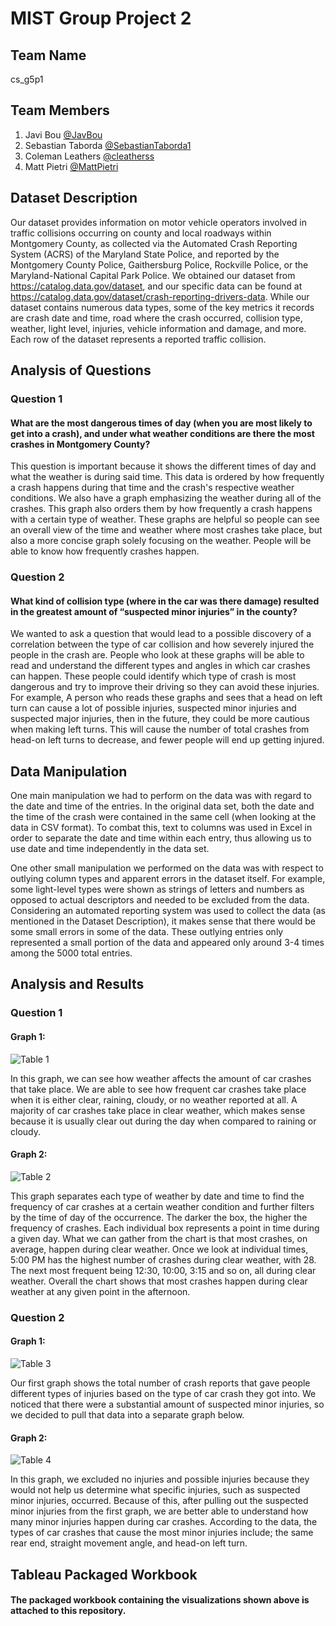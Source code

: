 
# MIST Group Project 2


## Team Name

cs_g5p1


## Team Members

1. Javi Bou [@JavBou](https://github.com/Javbou)
2. Sebastian Taborda [@SebastianTaborda1](https://github.com/SebastianTaborda1)
3. Coleman Leathers [@cleatherss](https://github.com/cleatherss)
4. Matt Pietri [@MattPietri](https://github.com/MattPietri)
## Dataset Description

Our dataset provides information on motor vehicle operators involved in traffic collisions occurring on county and local roadways within Montgomery County, as collected via the Automated Crash Reporting System (ACRS) of the Maryland State Police, and reported by the Montgomery County Police, Gaithersburg Police, Rockville Police, or the Maryland-National Capital Park Police. We obtained our dataset from https://catalog.data.gov/dataset, and our specific data can be found at https://catalog.data.gov/dataset/crash-reporting-drivers-data. While our dataset contains numerous data types, some of the key metrics it records are crash date and time, road where the crash occurred, collision type, weather, light level, injuries, vehicle information and damage, and more. Each row of the dataset represents a reported traffic collision.
## Analysis of Questions

### Question 1
#### What are the most dangerous times of day (when you are most likely to get into a crash), and under what weather conditions are there the most crashes in Montgomery County?

This question is important because it shows the different times of day and what the weather is during said time. This data is ordered by how frequently a crash happens during that time and the crash's respective weather conditions. We also have a graph emphasizing the weather during all of the crashes. This graph also orders them by how frequently a crash happens with a certain type of weather.  These graphs are helpful so people can see an overall view of the time and weather where most crashes take place, but also a more concise graph solely focusing on the weather. People will be able to know how frequently crashes happen. 


### Question 2
#### What kind of collision type (where in the car was there damage) resulted in the greatest amount of “suspected minor  injuries” in the county?

We wanted to ask a question that would lead to a possible discovery of a correlation between the type of car collision and how severely injured the people in the crash are. People who look at these graphs will be able to read and understand the different types and angles in which car crashes can happen. These people could identify which type of crash is most dangerous and try to improve their driving so they can avoid these injuries. For example, A person who reads these graphs and sees that a head on left turn can cause a lot of possible injuries, suspected minor injuries and suspected major injuries, then in the future, they could be more cautious when making left turns. This will cause the number of total crashes from head-on left turns to decrease, and fewer people will end up getting injured. 

## Data Manipulation

One main manipulation we had to perform on the data was with regard to the date and time of the entries. In the original data set, both the date and the time of the crash were contained in the same cell (when looking at the data in CSV format). To combat this, text to columns was used in Excel in order to separate the date and time within each entry, thus allowing us to use date and time independently in the data set.

One other small manipulation we performed on the data was with respect to outlying column types and apparent errors in the dataset itself. For example, some light-level types were shown as strings of letters and numbers as opposed to actual descriptors and needed to be excluded from the data. Considering an automated reporting system was used to collect the data (as mentioned in the Dataset Description), it makes sense that there would be some small errors in some of the data. These outlying entries only represented a small portion of the data and appeared only around 3-4 times among the 5000 total entries.
## Analysis and Results

### Question 1
#### Graph 1:
![Table 1](https://i.imgur.com/FH9tymL.png)

In this graph, we can see how weather affects the amount of car crashes that take place. We are able to see how frequent car crashes take place when it is either clear, raining, cloudy, or no weather reported at all. A majority of car crashes take place in clear weather, which makes sense because it is usually clear out during the day when compared to raining or cloudy.

#### Graph 2:
![Table 2](https://i.imgur.com/7o9EbZg.png)

This graph separates each type of weather by date and time to find the frequency of car crashes at a certain weather condition and further filters by the time of day of the occurrence. The darker the box, the higher the frequency of crashes. Each individual box represents a point in time during a given day. What we can gather from the chart is that most crashes, on average, happen during clear weather. Once we look at individual times, 5:00 PM has the highest number of crashes during clear weather, with 28. The next most frequent being 12:30, 10:00, 3:15 and so on, all during clear weather. Overall the chart shows that most crashes happen during clear weather at any given point in the afternoon.

### Question 2
#### Graph 1:
![Table 3](https://i.imgur.com/l62cwLH.png)

Our first graph shows the total number of crash reports that gave people different types of injuries based on the type of car crash they got into. We noticed that there were a substantial amount of suspected minor injuries, so we decided to pull that data into a separate graph below.

#### Graph 2:
![Table 4](https://i.imgur.com/LTxF5o6.png)

In this graph, we excluded no injuries and possible injuries because they would not help us determine what specific injuries, such as suspected minor injuries, occurred. Because of this, after pulling out the suspected minor injuries from the first graph, we are better able to understand how many minor injuries happen during car crashes. According to the data, the types of car crashes that cause the most minor injuries include; the same rear end, straight movement angle, and head-on left turn.
## Tableau Packaged Workbook

#### The packaged workbook containing the visualizations shown above is attached to this repository.

